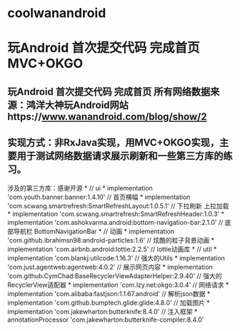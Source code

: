 # coolwanandroid
玩Android 首次提交代码 完成首页 MVC+OKGO
====
玩Android 首次提交代码 完成首页
所有网络数据来源：鸿洋大神玩Android网站https://www.wanandroid.com/blog/show/2
-------
实现方式：非RxJava实现，用MVC+OKGO实现，主要用于测试网络数据请求展示刷新和一些第三方库的练习。
-------
涉及的第三方库：感谢开源
    * // ui
        * implementation 'com.youth.banner:banner:1.4.10' // 首页横幅
        * implementation 'com.scwang.smartrefresh:SmartRefreshLayout:1.0.5.1' // 下拉刷新 上拉加载
        * implementation 'com.scwang.smartrefresh:SmartRefreshHeader:1.0.3'
        * implementation 'com.ashokvarma.android:bottom-navigation-bar:2.1.0' // 底部导航栏 BottomNavigationBar
    * // 动画
        * implementation 'com.github.ibrahimsn98:android-particles:1.6' // 炫酷的粒子背景动画
        * implementation 'com.airbnb.android:lottie:2.2.5' // lottie动画库
    * // util
        * implementation 'com.blankj:utilcode:1.16.3' // 强大的Utils
        * implementation 'com.just.agentweb:agentweb:4.0.2' // 展示网页内容
        * implementation 'com.github.CymChad:BaseRecyclerViewAdapterHelper:2.9.40' // 强大的RecyclerView适配器
        * implementation 'com.lzy.net:okgo:3.0.4' // 网络请求
        * implementation 'com.alibaba:fastjson:1.1.67.android' // 解析json数据
        * implementation 'com.github.bumptech.glide:glide:4.8.0' // 加载图片
        * implementation 'com.jakewharton:butterknife:8.4.0' // 注入框架
        * annotationProcessor 'com.jakewharton:butterknife-compiler:8.4.0'
